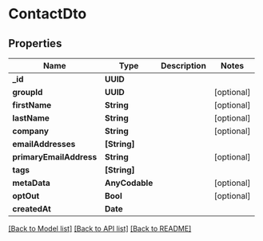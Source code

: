 # ContactDto

## Properties
Name | Type | Description | Notes
------------ | ------------- | ------------- | -------------
**_id** | **UUID** |  | 
**groupId** | **UUID** |  | [optional] 
**firstName** | **String** |  | [optional] 
**lastName** | **String** |  | [optional] 
**company** | **String** |  | [optional] 
**emailAddresses** | **[String]** |  | 
**primaryEmailAddress** | **String** |  | [optional] 
**tags** | **[String]** |  | 
**metaData** | **AnyCodable** |  | [optional] 
**optOut** | **Bool** |  | [optional] 
**createdAt** | **Date** |  | 

[[Back to Model list]](../README#documentation-for-models) [[Back to API list]](../README#documentation-for-api-endpoints) [[Back to README]](../README)


